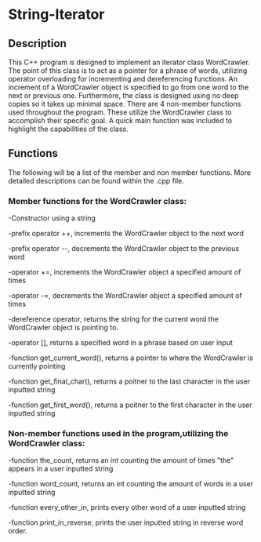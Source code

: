 # String-Iterator

## Description
This C++ program is designed to implement an iterator class WordCrawler. The point of this class is to act as a pointer for a phrase of words, utilizing operator overloading for incrementing and dereferencing functions. An increment of a WordCrawler object is specified to go from one word to the next or previous one. Furthermore, the class is designed using no deep copies so it takes up minimal space. There are 4 non-member functions used throughout the program. These utilize the WordCrawler class to accomplish their specific goal. A quick main function was included to highlight the capabilities of the class.

## Functions
The following will be a list of the member and non member functions. More detailed descriptions can be found within the .cpp file.

### Member functions for the WordCrawler class:

-Constructor using a string

-prefix operator ++, increments the WordCrawler object to the next word

-prefix operator --, decrements the WordCrawler object to the previous word

-operator +=, increments the WordCrawler object a specified amount of times

-operator -=, decrements the WordCrawler object a specified amount of times

-dereference operator, returns the string for the current word the WordCrawler object is pointing to.

-operator [], returns a specified word in a phrase based on user input

-function get_current_word(), returns a pointer to where the WordCrawler is currently pointing

-function get_final_char(), returns a poitner to the last character in the user inputted string

-function get_first_word(), returns a poitner to the first character in the user inputted string


### Non-member functions used in the program,utilizing the WordCrawler class:

-function the_count, returns an int counting the amount of times "the" appears in a user inputted string

-function word_count, returns an int counting the amount of words in a user inputted string

-function every_other_in, prints every other word of a user inputted string

-function print_in_reverse, prints the user inputted string in reverse word order.
